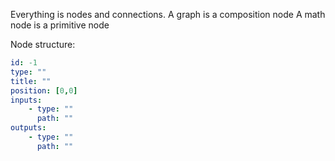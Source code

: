 Everything is nodes and connections.
A graph is a composition node
A math node is a primitive node

Node structure:
```yaml
id: -1
type: ""
title: ""
position: [0,0]
inputs:
	- type: ""
	  path: ""
outputs: 
	- type: ""
	  path: ""
```